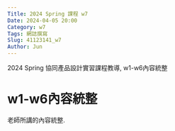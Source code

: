 ```yaml
---
Title: 2024 Spring 課程 w7
Date: 2024-04-05 20:00
Category: w7
Tags: 網誌撰寫
Slug: 41123141_w7
Author: Jun
---
```


2024 Spring 協同產品設計實習課程教導, w1-w6內容統整


<!-- PELICAN_END_SUMMARY -->

# w1-w6內容統整
老師所講的內容統整.


